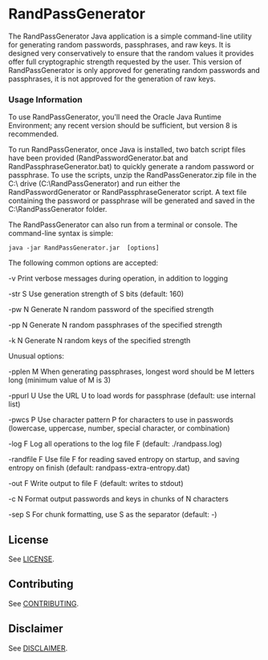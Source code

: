 # RandPassGenerator

The RandPassGenerator Java application is a simple command-line utility for generating random passwords, passphrases, and raw keys. It is designed very conservatively to ensure that the random values it provides offer full cryptographic strength requested by the user. This version of RandPassGenerator is only approved for generating random passwords and passphrases, it is not approved for the generation of raw keys.

### Usage Information


To use RandPassGenerator, you'll need the Oracle Java Runtime Environment; any recent version should be sufficient, but version 8 is recommended.

To run RandPassGenerator, once Java is installed, two batch script files have been provided (RandPasswordGenerator.bat and RandPassphraseGenerator.bat) to quickly generate a random password or passphrase. To use the scripts, unzip the RandPassGenerator.zip file in the C:\ drive (C:\RandPassGenerator) and run either the RandPasswordGenerator or RandPassphraseGenerator script. A text file containing the password or passphrase will be generated and saved in the C:\RandPassGenerator folder.

The RandPassGenerator can also run from a terminal or console. The command-line syntax is simple:

	java -jar RandPassGenerator.jar  [options]

The following common options are accepted:

-v	    Print verbose messages during operation, in addition to logging

-str S  Use generation strength of S bits (default: 160)

-pw N	  Generate N random password of the specified strength

-pp N	  Generate N random passphrases of the specified strength

-k N	  Generate N random keys of the specified strength

Unusual options:
  
-pplen M  When generating passphrases, longest word should be M letters long (minimum value of M is 3)

-ppurl U  Use the URL U to load words for passphrase (default: use internal list)

-pwcs P   Use character pattern P for characters to use in passwords (lowercase, uppercase, number, special character, or combination)

-log F    Log all operations to the log file F (default: ./randpass.log)

-randfile F  Use file F for reading saved entropy on startup, and saving entropy on finish (default: randpass-extra-entropy.dat)

-out F    Write output to file F (default: writes to stdout)

-c N 	    Format output passwords and keys in chunks of N characters

-sep S    For chunk formatting, use S as the separator (default: -)


## License

See [LICENSE](./LICENSE.md).

## Contributing

See [CONTRIBUTING](./CONTRIBUTING.md).

## Disclaimer

See [DISCLAIMER](./DISCLAIMER.md).


